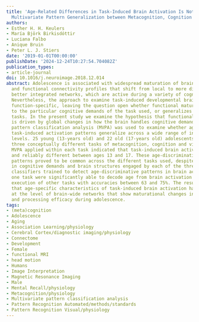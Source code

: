 ```yaml
---
title: 'Age-Related Differences in Task-Induced Brain Activation Is Not Task Specific:
  Multivariate Pattern Generalization between Metacognition, Cognition and Perception'
authors:
- Esther H. H. Keulers
- María Björk Birkisdóttir
- Luciana Falbo
- Anique Bruin
- Peter L. J. Stiers
date: '2019-01-01T00:00:00'
publishDate: '2024-12-24T10:27:54.704082Z'
publication_types:
- article-journal
doi: 10.1016/j.neuroimage.2018.12.014
abstract: Adolescence is associated with widespread maturation of brain structures
  and functional connectivity profiles that shift from local to more distributed and
  better integrated networks, which are active during a variety of cognitive tasks.
  Nevertheless, the approach to examine task-induced developmental brain changes is
  function-specific, leaving the question open whether functional maturation is specific
  to the particular cognitive demands of the task used, or generalizes across different
  tasks. In the present study we examine the hypothesis that functional brain maturation
  is driven by global changes in how the brain handles cognitive demands. Multivariate
  pattern classification analysis (MVPA) was used to examine whether age discriminative
  task-induced activation patterns generalize across a wide range of information processing
  levels. 25 young (13-years old) and 22 old (17-years old) adolescents performed
  three conceptually different tasks of metacognition, cognition and visual processing.
  MVPA applied within each task indicated that task-induced brain activation is consistent
  and reliably different between ages 13 and 17. These age-discriminative activation
  patterns proved to be common across the different tasks used, despite the differences
  in cognitive demands and brain structures engaged by each of the three tasks. MVP
  classifiers trained to detect age-discriminative patterns in brain activation during
  one task were significantly able to decode age from brain activation maps during
  execution of other tasks with accuracies between 63 and 75%. The results emphasize
  that age-specific characteristics of task-induced brain activation have to be understood
  at the level of brain-wide networks that show maturational changes in their organization
  and processing efficacy during adolescence.
tags:
- (meta)cognition
- Adolescence
- Aging
- Association Learning/physiology
- Cerebral Cortex/diagnostic imaging/physiology
- Connectome
- Development
- Female
- functional MRI
- head motion
- Humans
- Image Interpretation
- Magnetic Resonance Imaging
- Male
- Mental Recall/physiology
- Metacognition/physiology
- Multivariate pattern classification analysis
- Pattern Recognition Automated/methods/standards
- Pattern Recognition Visual/physiology
---
```

